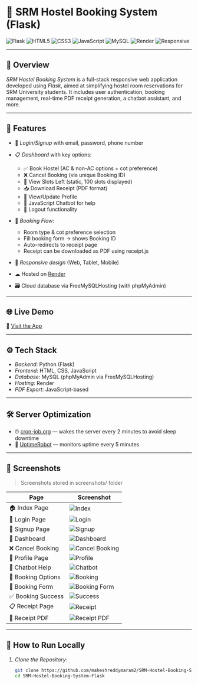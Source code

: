# 🏨 SRM Hostel Booking System (Flask)

![Flask](https://img.shields.io/badge/Flask-Python-000000?style=for-the-badge&logo=flask)
![HTML5](https://img.shields.io/badge/HTML5-E34F26?style=for-the-badge&logo=html5)
![CSS3](https://img.shields.io/badge/CSS3-1572B6?style=for-the-badge&logo=css3)
![JavaScript](https://img.shields.io/badge/JavaScript-F7DF1E?style=for-the-badge&logo=javascript&logoColor=black)
![MySQL](https://img.shields.io/badge/MySQL-00758F?style=for-the-badge&logo=mysql)
![Render](https://img.shields.io/badge/Hosted%20on-Render-46a2f1?style=for-the-badge&logo=render)
![Responsive](https://img.shields.io/badge/Mobile%20Responsive-Yes-brightgreen?style=for-the-badge)

---

## 📌 Overview

*SRM Hostel Booking System* is a full-stack responsive web application developed using *Flask*, aimed at simplifying hostel room reservations for SRM University students. It includes user authentication, booking management, real-time PDF receipt generation, a chatbot assistant, and more.

---

## 🚀 Features

- 🔐 *Login/Signup* with email, password, phone number
- 📋 *Dashboard* with key options:
  - ✅ Book Hostel (AC & non-AC options + cot preference)
  - ❌ Cancel Booking (via unique Booking ID)
  - 👀 View Slots Left (static, 100 slots displayed)
  - 📥 Download Receipt (PDF format)
  - 🙍 View/Update Profile
  - 💬 JavaScript Chatbot for help
  - 🚪 Logout functionality

- 🧾 *Booking Flow*:
  - Room type & cot preference selection
  - Fill booking form → shows Booking ID
  - Auto-redirects to receipt page
  - Receipt can be downloaded as PDF using receipt.js

- 📱 *Responsive design* (Web, Tablet, Mobile)
- ☁ Hosted on [Render](https://render.com/)
- 🗃 Cloud database via FreeMySQLHosting (with phpMyAdmin)

---

## 🌐 Live Demo

🔗 [Visit the App](https://srm-hostel-booking-system-flask.onrender.com)

---

## ⚙ Tech Stack

- *Backend*: Python (Flask)
- *Frontend*: HTML, CSS, JavaScript
- *Database*: MySQL (phpMyAdmin via FreeMySQLHosting)
- *Hosting*: Render
- *PDF Export*: JavaScript-based

---

## 🛠 Server Optimization

- ⏰ [cron-job.org](https://cron-job.org) — wakes the server every 2 minutes to avoid sleep downtime
- 📶 [UptimeRobot](https://uptimerobot.com) — monitors uptime every 5 minutes

---

## 📸 Screenshots

> Screenshots stored in screenshots/ folder

| Page | Screenshot |
|------|------------|
| 🏠 Index Page | ![Index](screenshots/index.png) |
| 🔐 Login Page | ![Login](screenshots/login.png) |
| 📝 Signup Page | ![Signup](screenshots/signup.png) |
| 🧭 Dashboard | ![Dashboard](screenshots/dashboard.png) |
| ❌ Cancel Booking | ![Cancel Booking](screenshots/cancel_booking.png) |
| 🙍 Profile Page | ![Profile](screenshots/profile.png) |
| 💬 Chatbot Help | ![Chatbot](screenshots/chatbot.png) |
| 🏨 Booking Options | ![Booking](screenshots/booking.png) |
| 🧾 Booking Form | ![Booking Form](screenshots/booking_form.png) |
| ✅ Booking Success | ![Success](screenshots/successful.png) |
| 📋 Receipt Page | ![Receipt](screenshots/receipt.png) |
| 📄 Receipt PDF | ![Receipt PDF](screenshots/receipt_pdf.png) |

---

## 🧪 How to Run Locally

1. *Clone the Repository*:
   ```bash
   git clone https://github.com/maheshreddymaram2/SRM-Hostel-Booking-System-Flask.git
   cd SRM-Hostel-Booking-System-Flask
